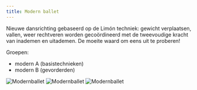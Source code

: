 ```yaml
---
title: Modern ballet
---
```

Nieuwe dansrichting gebaseerd op de Limón techniek: gewicht verplaatsen, vallen, weer rechtveren worden gecoördineerd met de tweevoudige kracht van inademen en uitademen. De moeite waard om eens uit te proberen!

Groepen:

* modern A (basistechnieken)
* modern B (gevorderden)

![Modernballet](/pictures/dansrichtingen/modernballet1.jpg)
![Modernballet](/pictures/dansrichtingen/modernballet2.jpg)
![Modernballet](/pictures/dansrichtingen/modernballet3.jpg)
